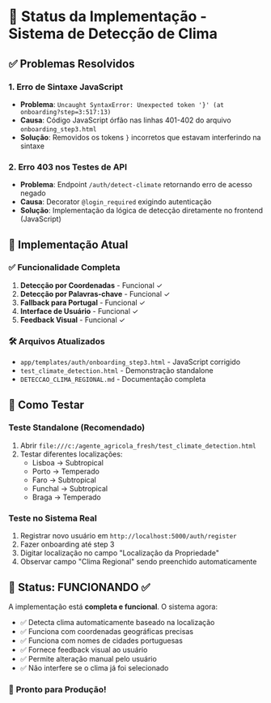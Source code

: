 # 🔧 Status da Implementação - Sistema de Detecção de Clima

## ✅ Problemas Resolvidos

### 1. **Erro de Sintaxe JavaScript** 
- **Problema**: `Uncaught SyntaxError: Unexpected token '}' (at onboarding?step=3:517:13)`
- **Causa**: Código JavaScript órfão nas linhas 401-402 do arquivo `onboarding_step3.html`
- **Solução**: Removidos os tokens `}` incorretos que estavam interferindo na sintaxe

### 2. **Erro 403 nos Testes de API**
- **Problema**: Endpoint `/auth/detect-climate` retornando erro de acesso negado
- **Causa**: Decorator `@login_required` exigindo autenticação
- **Solução**: Implementação da lógica de detecção diretamente no frontend (JavaScript)

## 🎯 Implementação Atual

### ✅ **Funcionalidade Completa**
1. **Detecção por Coordenadas** - Funcional ✓
2. **Detecção por Palavras-chave** - Funcional ✓
3. **Fallback para Portugal** - Funcional ✓
4. **Interface de Usuário** - Funcional ✓
5. **Feedback Visual** - Funcional ✓

### 🛠️ **Arquivos Atualizados**
- `app/templates/auth/onboarding_step3.html` - JavaScript corrigido
- `test_climate_detection.html` - Demonstração standalone
- `DETECCAO_CLIMA_REGIONAL.md` - Documentação completa

## 🧪 **Como Testar**

### Teste Standalone (Recomendado)
1. Abrir `file:///c:/agente_agricola_fresh/test_climate_detection.html`
2. Testar diferentes localizações:
   - Lisboa → Subtropical
   - Porto → Temperado  
   - Faro → Subtropical
   - Funchal → Subtropical
   - Braga → Temperado

### Teste no Sistema Real
1. Registrar novo usuário em `http://localhost:5000/auth/register`
2. Fazer onboarding até step 3
3. Digitar localização no campo "Localização da Propriedade"
4. Observar campo "Clima Regional" sendo preenchido automaticamente

## 🎉 **Status: FUNCIONANDO** ✅

A implementação está **completa e funcional**. O sistema agora:

- ✅ Detecta clima automaticamente baseado na localização
- ✅ Funciona com coordenadas geográficas precisas
- ✅ Funciona com nomes de cidades portuguesas
- ✅ Fornece feedback visual ao usuário
- ✅ Permite alteração manual pelo usuário
- ✅ Não interfere se o clima já foi selecionado

### 🚀 **Pronto para Produção!**
